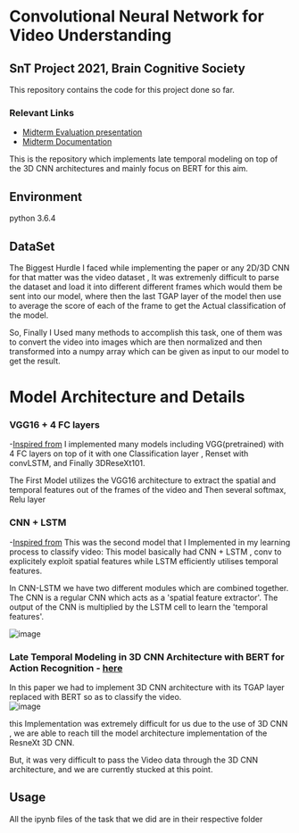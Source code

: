 #  Convolutional Neural Network for Video Understanding
## SnT Project 2021, Brain Cognitive Society

This repository contains the code for this project done so far.

### Relevant Links

- [Midterm Evaluation presentation](https://docs.google.com/presentation/d/1mcNrgg31MDGAspPVvKMbi0IHepgr3-vRvQAGZNgbrmE/edit?usp=sharing)
- [Midterm Documentation](https://docs.google.com/document/d/1ms3ODc83bDkgF-Gggv8UQRUD-J4djhEAuWdEN9mAAkM/edit?usp=sharing)


This is the repository which implements late temporal modeling on top of the 3D CNN architectures and mainly focus on BERT for this aim.

## Environment 
python 3.6.4

## DataSet
The Biggest Hurdle I faced while implementing the paper or any 2D/3D CNN for that matter was the video dataset , It was extremenly difficult to parse the dataset and load it into different different frames which would them be sent into our model, where then the last TGAP layer of the model then use to average the score of each of the frame to get the Actual classification of the model. 

So, Finally I Used many methods to accomplish this task, one of them was to convert the video into images which are then normalized and then transformed into a numpy array which can be given as input to our model to get the result. 


# Model Architecture and Details


### VGG16 + 4 FC layers 
-[Inspired from](https://github.com/chen0040/keras-video-classifier)
I implemented many models including  VGG(pretrained) with 4 FC layers on top of it with one Classification layer , Renset with convLSTM, and Finally 3DReseXt101. 

The First Model utilizes the VGG16 architecture to extract the spatial and temporal features out of the frames of the video and Then several softmax, Relu layer



### CNN + LSTM
-[Inspired from](https://github.com/HHTseng/video-classification)
This was the second model that I Implemented in my learning process to classify video: 
This model basically had CNN + LSTM , conv to explicitely exploit spatial features while LSTM efficiently utilises temporal features. 


In CNN-LSTM we have two different modules which are combined together. The CNN is a regular CNN which acts as a 'spatial feature extractor'. The output of the CNN is multiplied by the LSTM cell to learn the 'temporal features'.

![image](https://user-images.githubusercontent.com/55567070/125219543-8cf0a700-e2e2-11eb-8eb7-ae8113f9cfd5.png)

###  Late Temporal Modeling in 3D CNN Architecture with BERT for Action Recognition - [here](https://arxiv.org/pdf/2008.01232.pdf) 

In this paper we had to implement 3D CNN architecture with its TGAP layer replaced with BERT so as to classify the video.  
![image](https://user-images.githubusercontent.com/55567070/125226398-a697eb80-e2ee-11eb-81dd-0d1b1f4f6626.png)

this Implementation was extremely difficult for us due to the use of 3D CNN , we are able to reach till the model architecture implementation of the ResneXt 3D CNN.

But, it was very difficult to pass the Video data through the 3D CNN architecture, and we are currently stucked at this point. 



## Usage 
All the ipynb files of the task that we did are in their respective folder 
